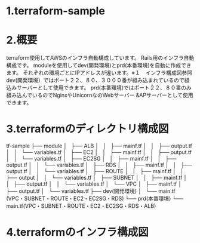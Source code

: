 
# 1.terraform-sample

# 2.概要
terraform使用してAWSのインフラ自動構成しています。
Rails用のインフラ自動構成です。
moduleを使用してdev(開発環境)とprd(本番環境)を自動に作成できます。
それぞれの環境ごとにIPアドレスが違います。※１　インフラ構成図参照
dev(開発環境）ではポート２２、８０、３０００番が組み込まれているので組込みサーバーとして使用できます。
prd(本番環境)ではポート２２、８０番のみ組み込んでいるのでNginxやUnicornなのWebサーバー &APサーバーとして使用できます。

# 3.terraformのディレクトリ構成図

tf-sample
├── module
│   ├── ALB
│   │   ├── mainf.tf
│   │   ├── output.tf
│   │   └── variables.tf
│   ├── EC2
│   │   ├── mainf.tf
│   │   ├── output.tf
│   │   └── variables.tf
│   ├── EC2SG
│   │   ├── mainf.tf
│   │   ├── output.tf
│   │   └── variables.tf
│   ├── RDS
│   │   ├── mainf.tf
│   │   ├── output.tf
│   │   └── variables.tf
│   ├── ROUTE
│   │   ├── mainf.tf
│   │   ├── output
│   │   └── variables.tf
│   ├── SUBNET
│   │   ├── mainf.tf
│   │   ├── output.tf
│   │   └── variables.tf
│   └── VPC
│       ├── mainf.tf
│       ├── output.tf
│       └── variables.tf
├── dev(開発環境)
│   └── main.tf (VPC・SUBNET・ROUTE・EC2・EC2SG・RDS)
└── prd(本番環境)
    └── main.tf(VPC・SUBNET・ROUTE・EC2・EC2SG・RDS・ALB)
    

# 4.terraformのインフラ構成図

